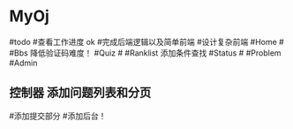 # MyOj
#todo
#查看工作进度 ok
#完成后端逻辑以及简单前端 
#设计复杂前端
#Home #
#Bbs
降低验证码难度！
#Quiz #
#Ranklist
添加条件查找
#Status #
#Problem
#Admin

控制器
添加问题列表和分页
--------
#添加提交部分
#添加后台！